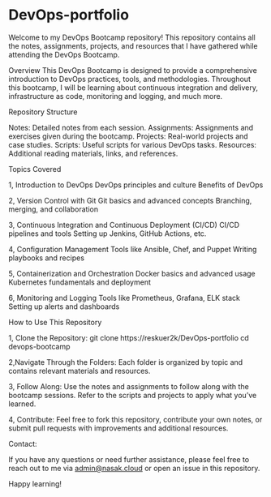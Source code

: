 # DevOps-portfolio
Welcome to my DevOps Bootcamp repository! This repository contains all the notes, assignments, projects, and resources that I have gathered while attending the DevOps Bootcamp.

Overview
This DevOps Bootcamp is designed to provide a comprehensive introduction to DevOps practices, tools, and methodologies. Throughout this bootcamp, I will be learning about continuous integration and delivery, infrastructure as code, monitoring and logging, and much more.

Repository Structure

Notes: Detailed notes from each session.
Assignments: Assignments and exercises given during the bootcamp.
Projects: Real-world projects and case studies.
Scripts: Useful scripts for various DevOps tasks.
Resources: Additional reading materials, links, and references.

Topics Covered

1, Introduction to DevOps
DevOps principles and culture
Benefits of DevOps

2, Version Control with Git
Git basics and advanced concepts
Branching, merging, and collaboration

3, Continuous Integration and Continuous Deployment (CI/CD)
CI/CD pipelines and tools
Setting up Jenkins, GitHub Actions, etc.

4, Configuration Management
Tools like Ansible, Chef, and Puppet
Writing playbooks and recipes

5, Containerization and Orchestration
Docker basics and advanced usage
Kubernetes fundamentals and deployment

6, Monitoring and Logging
Tools like Prometheus, Grafana, ELK stack
Setting up alerts and dashboards

How to Use This Repository

1, Clone the Repository:
git clone https://reskuer2k/DevOps-portfolio
cd devops-bootcamp

2,Navigate Through the Folders:
Each folder is organized by topic and contains relevant materials and resources.

3, Follow Along:
Use the notes and assignments to follow along with the bootcamp sessions. Refer to the scripts and projects to apply what you’ve learned.

4, Contribute:
Feel free to fork this repository, contribute your own notes, or submit pull requests with improvements and additional resources.

Contact:

If you have any questions or need further assistance, please feel free to reach out to me via admin@nasak.cloud or open an issue in this repository.

Happy learning!
